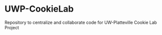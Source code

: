 # UWP-CookieLab
Repository to centralize and collaborate code for UW-Platteville Cookie Lab Project
